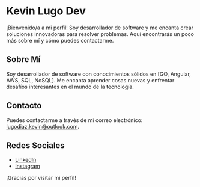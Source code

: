 # Kevin Lugo Dev

¡Bienvenido/a a mi perfil! Soy desarrollador de software y me encanta crear soluciones innovadoras para resolver problemas. Aquí encontrarás un poco más sobre mí y cómo puedes contactarme.

## Sobre Mí

Soy desarrollador de software con conocimientos sólidos en [GO, Angular, AWS, SQL, NoSQL]. Me encanta aprender cosas nuevas y enfrentar desafíos interesantes en el mundo de la tecnología.

## Contacto

Puedes contactarme a través de mi correo electrónico: [lugodiaz.kevin@outlook.com](mailto:lugodiaz.kevin@outlook.com).

## Redes Sociales

- [LinkedIn](https://www.linkedin.com/in/kevinlugodiaz)
- [Instagram](https://www.instagram.com/kevinlugo.dev/?theme=dark)

¡Gracias por visitar mi perfil!
